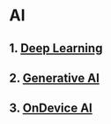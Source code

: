 # AI  

## 1. [Deep Learning](1_DeepLearning.md)
## 2. [Generative AI](2_Generative_AI.md)
## 3. [OnDevice AI](3_OnDevice.md)